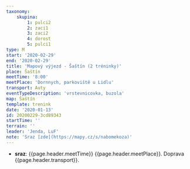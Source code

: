 ```yaml
---
taxonomy:
    skupina:
        1: pulci2
        2: zaci1
        3: zaci2
        4: dorost
        5: pulci1
type: M
start: '2020-02-29'
end: '2020-02-29'
title: 'Mapový výjezd - Šaštín (2 tréninky)'
place: Šaštín
meetTime: '8:00'
meetPlace: 'Dornnych, parkoviště u Lidlu'
transport: Auty
eventTypeDescription: 'vrstevnicovka, buzola'
map: Šaštín
template: trenink
date: '2020-01-13'
id: 20200229-3cd89343
startTime: ''
terrain: ''
leader: 'Jenda, LuF'
note: 'Sraz [zde](https://mapy.cz/s/nabomekoza)'
---
```

* **sraz**: {{page.header.meetTime}} {{page.header.meetPlace}}. Doprava {{page.header.transport}}.

